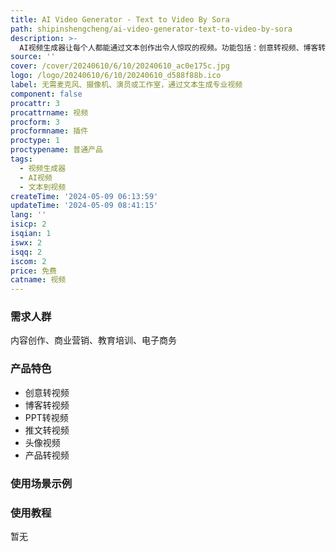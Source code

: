 ```yaml
---
title: AI Video Generator - Text to Video By Sora
path: shipinshengcheng/ai-video-generator-text-to-video-by-sora
description: >-
  AI视频生成器让每个人都能通过文本创作出令人惊叹的视频。功能包括：创意转视频、博客转视频、PPT转视频、推文转视频、头像视频、产品转视频等。适用于内容创作、商业营销、教育培训、电子商务等领域。
source: ''
cover: /cover/20240610/6/10/20240610_ac0e175c.jpg
logo: /logo/20240610/6/10/20240610_d588f88b.ico
label: 无需麦克风、摄像机、演员或工作室，通过文本生成专业视频
component: false
procattr: 3
procattrname: 视频
procform: 3
procformname: 插件
proctype: 1
proctypename: 普通产品
tags:
  - 视频生成器
  - AI视频
  - 文本到视频
createTime: '2024-05-09 06:13:59'
updateTime: '2024-05-09 08:41:15'
lang: ''
isicp: 2
isqian: 1
iswx: 2
isqq: 2
iscom: 2
price: 免费
catname: 视频
---
```




### 需求人群
内容创作、商业营销、教育培训、电子商务

### 产品特色
* 创意转视频
* 博客转视频
* PPT转视频
* 推文转视频
* 头像视频
* 产品转视频

### 使用场景示例


### 使用教程
暂无

  
